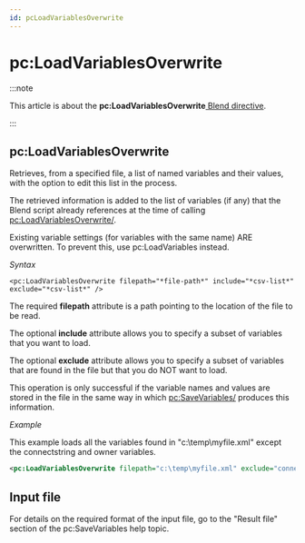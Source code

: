 ```yaml
---
id: pcLoadVariablesOverwrite
---
```


# pc:LoadVariablesOverwrite




:::note

This article is about the **pc:LoadVariablesOverwrite**[ Blend directive](/docs/Repositories/Blend_directives).

:::

## **pc:LoadVariablesOverwrite**

Retrieves, from a specified file, a list of named variables and their values, with the option to edit this list in the process.

The retrieved information is added to the list of variables (if any) that the Blend script already references at the time of calling <pc:LoadVariablesOverwrite/>.

Existing variable settings (for variables with the same name) ARE overwritten. To prevent this, use pc:LoadVariables instead.

*Syntax*

```
<pc:LoadVariablesOverwrite filepath="*file-path*" include="*csv-list*" exclude="*csv-list*" />
```

The required **filepath** attribute is a path pointing to the location of the file to be read.

The optional **include** attribute allows you to specify a subset of variables that you want to load.

The optional **exclude** attribute allows you to specify a subset of variables that are found in the file but that you do NOT want to load.

This operation is only successful if the variable names and values are stored in the file in the same way in which <pc:SaveVariables/> produces this information.

*Example*

This example loads all the variables found in "c:\\temp\\myfile.xml" except the connectstring and owner variables.

```xml
<pc:LoadVariablesOverwrite filepath="c:\temp\myfile.xml" exclude="connectstring, owner">
```

## Input file

For details on the required format of the input file, go to the "Result file" section of the pc:SaveVariables help topic.

 